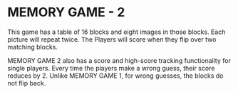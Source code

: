 # MEMORY GAME - 2

This game has a table of 16 blocks and eight images in those blocks. Each picture will repeat twice. The Players will score when they flip over two matching blocks.

MEMORY GAME 2 also has a score and high-score tracking functionality for single players. Every time the players make a wrong guess, their score reduces by 2. Unlike MEMORY GAME 1, for wrong guesses, the blocks do not flip back.
